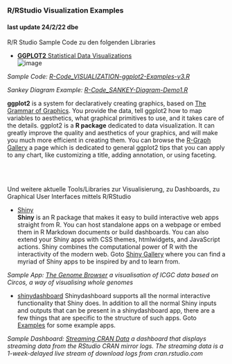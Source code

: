 ### R/RStudio Visualization Examples
#### last update 24/2/22 dbe

R/R Studio Sample Code zu den folgenden Libraries   
* [**GGPLOT2** Statistical Data Visualizations](https://ggplot2.tidyverse.org/)  
![image](https://user-images.githubusercontent.com/52699611/155552853-d8607283-ae18-4bf6-9d43-6573c71316c4.png)

*Sample Code: [R-Code_VISUALIZATION-ggplot2-Examples-v3.R](https://github.com/sawubona-gmbh/BINA-FS22-WORK/blob/main/LB02-PerformanceManagement/R/R-Code_VISUALIZATION-ggplot2-Examples-v3.R)*

*Sankey Diagram Example: [R-Code_SANKEY-Diagram-Demo1.R](https://github.com/sawubona-gmbh/BINA-FS22-WORK/blob/main/LB02-PerformanceManagement/R/R-Code_SANKEY-Diagram-Demo1.R)*
 

**ggplot2** is a system for declaratively creating graphics, based on [The Grammar of Graphics](https://ggplot2.tidyverse.org/reference/index.html). You provide the data, tell ggplot2 how to map variables to aesthetics, what graphical primitives to use, and it takes care of the details. ggplot2 is a **R package** dedicated to data visualization. It can greatly improve the quality and aesthetics of your graphics, and will make you much more efficient in creating them.
You can browse the [R-Graph Gallery](https://www.r-graph-gallery.com/ggplot2-package.html) a page which is dedicated to general ggplot2 tips that you can apply to any chart, like customizing a title, adding annotation, or using faceting.

<br>
<br>

Und weitere aktuelle Tools/Libraries zur Visualisierung, zu Dashboards, zu Graphical User Interfaces mittels R/RStudio    
+ [Shiny](https://shiny.rstudio.com/)   
**Shiny** is an R package that makes it easy to build interactive web apps straight from R. You can host standalone apps on a webpage or embed them in R Markdown documents or build dashboards. You can also extend your Shiny apps with CSS themes, htmlwidgets, and JavaScript actions. Shiny combines the computational power of R with the interactivity of the modern web. Goto [Shiny Gallery](https://shiny.rstudio.com/gallery/) where you can find a myriad of Shiny apps to be inspired by and to learn from. 

*Sample App: [The Genome Browser](https://shiny.rstudio.com/gallery/genome-browser.html) a visualisation of ICGC data based on Circos, a way of visualising whole genomes*  

+ [shinydashboard](https://rstudio.github.io/shinydashboard/index.html)
Shinydashboard supports all the normal interactive functionality that Shiny does. In addition to all the normal Shiny inputs and outputs that can be present in a shinydashboard app, there are a few things that are specific to the structure of such apps. Goto [Examples](https://rstudio.github.io/shinydashboard/examples.html) for some example apps.

*Sample Dashboard: [Streaming CRAN Data](https://gallery.shinyapps.io/087-crandash/) a dashboard that displays streaming data from the RStudio CRAN mirror logs. The streaming data is a 1-week-delayed live stream of download logs from cran.rstudio.com*  
